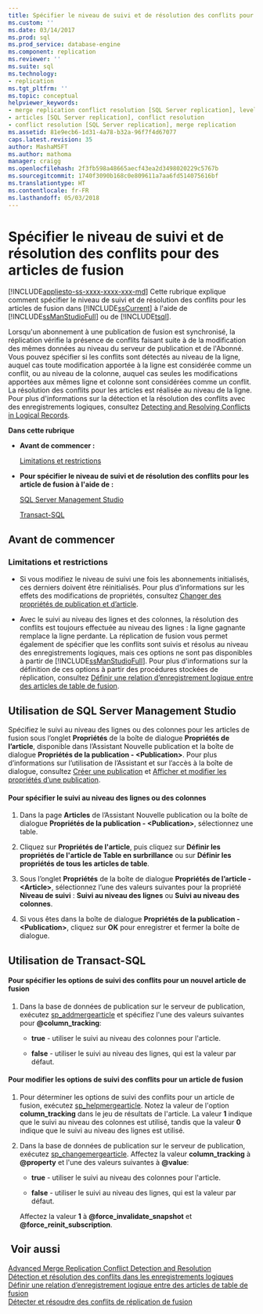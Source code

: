 ```yaml
---
title: Spécifier le niveau de suivi et de résolution des conflits pour des articles de fusion | Microsoft Docs
ms.custom: ''
ms.date: 03/14/2017
ms.prod: sql
ms.prod_service: database-engine
ms.component: replication
ms.reviewer: ''
ms.suite: sql
ms.technology:
- replication
ms.tgt_pltfrm: ''
ms.topic: conceptual
helpviewer_keywords:
- merge replication conflict resolution [SQL Server replication], levels
- articles [SQL Server replication], conflict resolution
- conflict resolution [SQL Server replication], merge replication
ms.assetid: 81e9ecb6-1d31-4a78-b32a-96f7f4d67077
caps.latest.revision: 35
author: MashaMSFT
ms.author: mathoma
manager: craigg
ms.openlocfilehash: 2f3fb598a48665aecf43ea2d3498020229c5767b
ms.sourcegitcommit: 1740f3090b168c0e809611a7aa6fd514075616bf
ms.translationtype: HT
ms.contentlocale: fr-FR
ms.lasthandoff: 05/03/2018
---
```

# <a name="specify-the-conflict-tracking-and-resolution-level-for-merge-articles"></a>Spécifier le niveau de suivi et de résolution des conflits pour des articles de fusion
[!INCLUDE[appliesto-ss-xxxx-xxxx-xxx-md](../../../includes/appliesto-ss-xxxx-xxxx-xxx-md.md)]
  Cette rubrique explique comment spécifier le niveau de suivi et de résolution des conflits pour les articles de fusion dans [!INCLUDE[ssCurrent](../../../includes/sscurrent-md.md)] à l'aide de [!INCLUDE[ssManStudioFull](../../../includes/ssmanstudiofull-md.md)] ou de [!INCLUDE[tsql](../../../includes/tsql-md.md)].  
  
 Lorsqu'un abonnement à une publication de fusion est synchronisé, la réplication vérifie la présence de conflits faisant suite à de la modification des mêmes données au niveau du serveur de publication et de l'Abonné. Vous pouvez spécifier si les conflits sont détectés au niveau de la ligne, auquel cas toute modification apportée à la ligne est considérée comme un conflit, ou au niveau de la colonne, auquel cas seules les modifications apportées aux mêmes ligne et colonne sont considérées comme un conflit. La résolution des conflits pour les articles est réalisée au niveau de la ligne. Pour plus d'informations sur la détection et la résolution des conflits avec des enregistrements logiques, consultez [Detecting and Resolving Conflicts in Logical Records](../../../relational-databases/replication/merge/advanced-merge-replication-conflict-resolving-in-logical-record.md).  
  
 **Dans cette rubrique**  
  
-   **Avant de commencer :**  
  
     [Limitations et restrictions](#Restrictions)  
  
-   **Pour spécifier le niveau de suivi et de résolution des conflits pour les article de fusion à l'aide de :**  
  
     [SQL Server Management Studio](#SSMSProcedure)  
  
     [Transact-SQL](#TsqlProcedure)  
  
##  <a name="BeforeYouBegin"></a> Avant de commencer  
  
###  <a name="Restrictions"></a> Limitations et restrictions  
  
-   Si vous modifiez le niveau de suivi une fois les abonnements initialisés, ces derniers doivent être réinitialisés. Pour plus d’informations sur les effets des modifications de propriétés, consultez [Changer des propriétés de publication et d’article](../../../relational-databases/replication/publish/change-publication-and-article-properties.md).  
  
-   Avec le suivi au niveau des lignes et des colonnes, la résolution des conflits est toujours effectuée au niveau des lignes : la ligne gagnante remplace la ligne perdante. La réplication de fusion vous permet également de spécifier que les conflits sont suivis et résolus au niveau des enregistrements logiques, mais ces options ne sont pas disponibles à partir de [!INCLUDE[ssManStudioFull](../../../includes/ssmanstudiofull-md.md)]. Pour plus d'informations sur la définition de ces options à partir des procédures stockées de réplication, consultez [Définir une relation d’enregistrement logique entre des articles de table de fusion](../../../relational-databases/replication/publish/define-a-logical-record-relationship-between-merge-table-articles.md).  
  
##  <a name="SSMSProcedure"></a> Utilisation de SQL Server Management Studio  
 Spécifiez le suivi au niveau des lignes ou des colonnes pour les articles de fusion sous l’onglet **Propriétés** de la boîte de dialogue **Propriétés de l’article**, disponible dans l’Assistant Nouvelle publication et la boîte de dialogue **Propriétés de la publication - \<Publication>**. Pour plus d’informations sur l’utilisation de l’Assistant et sur l’accès à la boîte de dialogue, consultez [Créer une publication](../../../relational-databases/replication/publish/create-a-publication.md) et [Afficher et modifier les propriétés d’une publication](../../../relational-databases/replication/publish/view-and-modify-publication-properties.md).  
  
#### <a name="to-specify-row--or-column-level-tracking"></a>Pour spécifier le suivi au niveau des lignes ou des colonnes  
  
1.  Dans la page **Articles** de l’Assistant Nouvelle publication ou la boîte de dialogue **Propriétés de la publication - \<Publication>**, sélectionnez une table.  
  
2.  Cliquez sur **Propriétés de l'article**, puis cliquez sur **Définir les propriétés de l'article de Table en surbrillance** ou sur **Définir les propriétés de tous les articles de table**.  
  
3.  Sous l’onglet **Propriétés** de la boîte de dialogue **Propriétés de l’article - \<Article>**, sélectionnez l’une des valeurs suivantes pour la propriété **Niveau de suivi** : **Suivi au niveau des lignes** ou **Suivi au niveau des colonnes**.  
  
4.  Si vous êtes dans la boîte de dialogue **Propriétés de la publication - \<Publication>**, cliquez sur **OK** pour enregistrer et fermer la boîte de dialogue.  
  
##  <a name="TsqlProcedure"></a> Utilisation de Transact-SQL  
  
#### <a name="to-specify-conflict-tracking-options-for-a-new-merge-article"></a>Pour spécifier les options de suivi des conflits pour un nouvel article de fusion  
  
1.  Dans la base de données de publication sur le serveur de publication, exécutez [sp_addmergearticle](../../../relational-databases/system-stored-procedures/sp-addmergearticle-transact-sql.md) et spécifiez l'une des valeurs suivantes pour **@column_tracking**:  
  
    -   **true** - utiliser le suivi au niveau des colonnes pour l'article.  
  
    -   **false** - utiliser le suivi au niveau des lignes, qui est la valeur par défaut.  
  
#### <a name="to-change-conflict-tracking-options-for-a-merge-article"></a>Pour modifier les options de suivi des conflits pour un article de fusion  
  
1.  Pour déterminer les options de suivi des conflits pour un article de fusion, exécutez [sp_helpmergearticle](../../../relational-databases/system-stored-procedures/sp-helpmergearticle-transact-sql.md). Notez la valeur de l'option **column_tracking** dans le jeu de résultats de l'article. La valeur **1** indique que le suivi au niveau des colonnes est utilisé, tandis que la valeur **0** indique que le suivi au niveau des lignes est utilisé.  
  
2.  Dans la base de données de publication sur le serveur de publication, exécutez [sp_changemergearticle](../../../relational-databases/system-stored-procedures/sp-changemergearticle-transact-sql.md). Affectez la valeur **column_tracking** à **@property** et l'une des valeurs suivantes à **@value**:  
  
    -   **true** - utiliser le suivi au niveau des colonnes pour l'article.  
  
    -   **false** - utiliser le suivi au niveau des lignes, qui est la valeur par défaut.  
  
     Affectez la valeur **1** à **@force_invalidate_snapshot** et **@force_reinit_subscription**.  
  
## <a name="see-also"></a> Voir aussi  
 [Advanced Merge Replication Conflict Detection and Resolution](../../../relational-databases/replication/merge/advanced-merge-replication-conflict-detection-and-resolution.md)   
 [Détection et résolution des conflits dans les enregistrements logiques](../../../relational-databases/replication/merge/advanced-merge-replication-conflict-resolving-in-logical-record.md)   
 [Définir une relation d’enregistrement logique entre des articles de table de fusion](../../../relational-databases/replication/publish/define-a-logical-record-relationship-between-merge-table-articles.md)   
 [Détecter et résoudre des conflits de réplication de fusion](../../../relational-databases/replication/merge/advanced-merge-replication-resolve-merge-replication-conflicts.md)  
  
  
